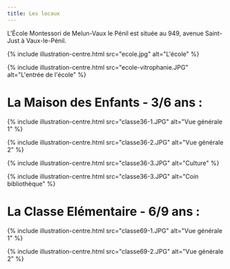 ```yaml
---
title: Les locaux
---
```


L’École Montessori de Melun-Vaux le Pénil est située au 949, avenue Saint-Just à Vaux-le-Pénil.

{% include illustration-centre.html src="ecole.jpg" alt="L'école" %}

{% include illustration-centre.html src="ecole-vitrophanie.JPG" alt="L'entrée de l'école" %}

# La Maison des Enfants - 3/6 ans :

{% include illustration-centre.html src="classe36-1.JPG" alt="Vue générale 1" %}

{% include illustration-centre.html src="classe36-2.JPG" alt="Vue générale 2" %}

{% include illustration-centre.html src="classe36-3.JPG" alt="Culture" %}

{% include illustration-centre.html src="classe36-3.JPG" alt="Coin bibliothèque" %}

# La Classe Elémentaire - 6/9 ans :

{% include illustration-centre.html src="classe69-1.JPG" alt="Vue générale 1" %}

{% include illustration-centre.html src="classe69-2.JPG" alt="Vue générale 2" %}

